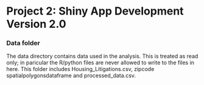 # Project 2: Shiny App Development Version 2.0

### Data folder

The data directory contains data used in the analysis. This is treated as read only; in paricular the R/python files are never allowed to write to the files in here. This folder includes Housing_Litigations.csv, zipcode spatialpolygonsdataframe and processed_data.csv.

